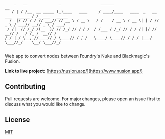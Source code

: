 ``` 
    _   __              _                  ______                                 __             
   / | / /__  __ _____ (_)____   ____     / ____/____   ____  _   __ ___   _____ / /_ ___   _____
  /  |/ // / / // ___// // __ \ / __ \   / /    / __ \ / __ \| | / // _ \ / ___// __// _ \ / ___/
 / /|  // /_/ /(__  )/ // /_/ // / / /  / /___ / /_/ // / / /| |/ //  __// /   / /_ /  __// /    
/_/ |_/ \__,_//____//_/ \____//_/ /_/   \____/ \____//_/ /_/ |___/ \___//_/    \__/ \___//_/     
                                                                                                
```
Web app to convert nodes between Foundry's Nuke and Blackmagic's Fusion.

**Link to live project:** [https://nusion.app/](https://www.nusion.app/)


## Contributing
Pull requests are welcome. For major changes, please open an issue first to discuss what you would like to change.

## License
[MIT](https://choosealicense.com/licenses/mit/)
                                                                  
